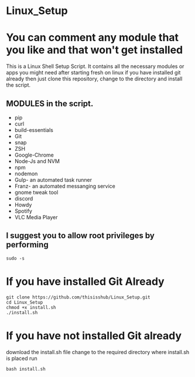 # Linux_Setup
# You can comment any module that you like and that won't get installed

This is a Linux Shell Setup Script. 
It contains all the necessary modules or apps you might need after starting fresh on linux
if you have installed git already then just clone this repository, change to the directory and install the script.

## MODULES in the script.
* pip
* curl
* build-essentials
* Git
* snap
* ZSH
* Google-Chrome
* Node-Js and NVM
* npm
* nodemon
* Gulp- an automated task runner
* Franz- an automated messanging service
* gnome tweak tool
* discord
* Howdy
* Spotify
* VLC Media Player

## I suggest you to allow root privileges by performing

```
sudo -s
```

# If you have installed Git Already
```
git clone https://github.com/thisisshub/Linux_Setup.git
cd Linux_Setup
chmod +x install.sh
./install.sh
```
# If you have not installed Git already
download the install.sh file 
change to the required directory where install.sh is placed
run 
```
bash install.sh
```

  
  
